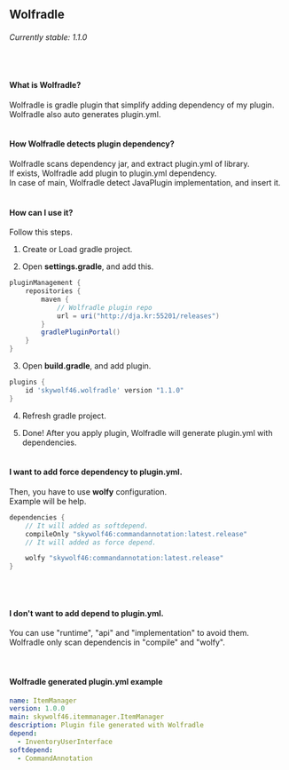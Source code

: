 ## Wolfradle 
###### Currently stable: 1.1.0
<br>

#### What is Wolfradle?
Wolfradle is gradle plugin that simplify adding dependency of my plugin.<br>
Wolfradle also auto generates plugin.yml.
<br><br>
#### How Wolfradle detects plugin dependency?
Wolfradle scans dependency jar, and extract plugin.yml of library.<br>
If exists, Wolfradle add plugin to plugin.yml dependency. <br>
In case of main, Wolfradle detect JavaPlugin implementation, and insert it.
<br><br>
#### How can I use it?
Follow this steps.

1. Create or Load gradle project.

2. Open <b>settings.gradle</b>, and add this.

```groovy
pluginManagement {
    repositories {
        maven {
            // Wolfradle plugin repo
            url = uri("http://dja.kr:55201/releases")
        }
        gradlePluginPortal()
    }
}
```

3. Open <b>build.gradle</b>, and add plugin.

```groovy
plugins {
    id 'skywolf46.wolfradle' version "1.1.0"
}
```

4. Refresh gradle project.

5. Done! After you apply plugin, Wolfradle will generate plugin.yml with dependencies.
   <br><br>
#### I want to add force dependency to plugin.yml. 
Then, you have to use <b>wolfy</b> configuration.<br>
Example will be help.
```groovy
dependencies {
    // It will added as softdepend.
    compileOnly "skywolf46:commandannotation:latest.release"
    // It will added as force depend.

    wolfy "skywolf46:commandannotation:latest.release"
}
```
<br><br>
#### I don't want to add depend to plugin.yml.
You can use "runtime", "api" and "implementation" to avoid them.<br>
Wolfradle only scan dependencis in "compile" and "wolfy".<br>
<br><br>
#### Wolfradle generated plugin.yml example
```yaml
name: ItemManager
version: 1.0.0
main: skywolf46.itemmanager.ItemManager
description: Plugin file generated with Wolfradle
depend:
  - InventoryUserInterface
softdepend:
  - CommandAnnotation
```